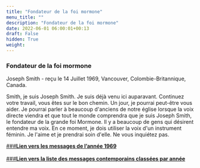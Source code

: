 ```yaml
---
title: "Fondateur de la foi mormone"
menu_title: ""
description: "Fondateur de la foi mormone"
date: 2022-06-01 06:00:01+00:13
draft: False
hidden: True
weight:
---
```

### Fondateur de la foi mormone

Joseph Smith - reçu le 14 Juillet 1969, Vancouver, Colombie-Britannique, Canada.

Smith, je suis Joseph Smith. Je suis déjà venu ici auparavant. Continuez votre travail, vous êtes sur le bon chemin. Un jour, je pourrai peut-être vous aider. Je pourrai parler à beaucoup d'anciens de notre église lorsque la voix directe viendra et que tout le monde comprendra que je suis Joseph Smith, le fondateur de la grande foi Mormone. Il y a beaucoup de gens qui désirent entendre ma voix. En ce moment, je dois utiliser la voix d'un instrument féminin. Je l'aime et je prendrai soin d'elle. Ne vous inquiétez pas.

[###**Lien vers les messages de l’année 1969**](/fr-contemporary-messages/fr-contemporary-messages-by-date-order/fr-contemporary-messages-1969/)
<br>
<br>
[###**Lien vers la liste des messages contemporains classées par année**](/fr-contemporary-messages/fr-contemporary-messages-by-date-order/)
